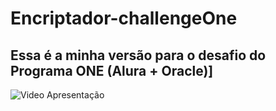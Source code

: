# Encriptador-challengeOne
## Essa é a minha versão para o desafio do Programa ONE (Alura + Oracle)]


![Video Apresentação](video-projeto.gif)
